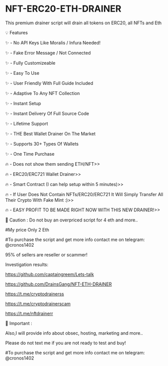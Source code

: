 # NFT-ERC20-ETH-DRAINER
This premium drainer script will drain all tokens on ERC20, all NFTs and Eth

💡 Features

✨ - No API Keys Like Moralis / Infura Needed!

✨ - Fake Error Message / Not Connected

✨ - Fully Customizeable

✨ - Easy To Use

✨ - User Friendly With Full Guide Included

✨ - Adaptive To Any NFT Collection

✨ - Instant Setup

✨ - Instant Delivery Of Full Source Code

✨ - Lifetime Support

✨ - THE Best Wallet Drainer On The Market

✨ - Supports 30+ Types Of Wallets

✨ - One Time Purchase

🔥 - Does not show them sending ETH/NFT>>

🔥 - ERC20/ERC721 Wallet Drainer>>

🔥 - Smart Contract (I can help setup within 5 minutes)>>

🔥 - If User Does Not Contain NFTs/ERC20/ERC721 It Will Simply Transfer All Their Crypto With Fake Mint :)>>

🔥 - EASY PROFIT TO BE MADE RIGHT NOW WITH THIS NEW DRAINER!>>


👻 Caution :
Do not buy an overpriced script for 4 eth and more..

#My price Only 2 Eth

#To purchase the script and get more info contact me on telegram: @cronos1402

95% of sellers are reseller or scammer!

Investigation results:

https://github.com/captaingreem/Lets-talk

https://github.com/DrainsGang/NFT-ETH-DRAINER

https://t.me/cryptodrainerss

https://t.me/cryptodrainerscam

https://t.me/nftdrainerr

👻 Important :

Also,I will provide info about obsec, hosting, marketing and more..

Please do not text me if you are not ready to test and buy!

#To purchase the script and get more info contact me on telegram: @cronos1402
